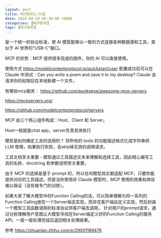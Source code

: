 ```yaml
---
layout: post
title: MCP系列1:介绍
date: 2025-04-29 05:30:00 +0800
categories: [MCP系列]
tags: [MCP系列]
---
```

是一个统一的协议标准，使 AI 模型能够以一致的方式连接各种数据源和工具，类似于 AI 世界的"USB-C"接口。

MCP 的优势：MCP 提供很多现成的插件，你的 AI 可以直接使用。

使用方式
https://modelcontextprotocol.io/quickstart/user 配置成功后可以在 Claude 中测试：Can you write a poem and save it to my desktop? Claude 会请求你的权限后在本地新建一个文件。

有哪些mcp服务：
https://github.com/punkpeye/awesome-mcp-servers

https://mcpservers.org/

https://github.com/modelcontextprotocol/servers

MCP 由三个核心组件构成：Host、Client 和 Server。

Host一般就是chat app，server负责具体执行

模型是如何确定工具的选用的？
将所有的 tools 的功能描述格式化成字符串供 LLM 使用，如果执行失败，会skip掉无效的调用请求。

工具文档至关重要 - 模型通过工具描述文本来理解和选择工具，因此精心编写工具的名称、docstring 和参数说明至关重要。

由于 MCP 的选择是基于 prompt 的，所以任何模型其实都适配 MCP，只要你能提供对应的工具描述。但是当你使用非 Claude 模型时，MCP 使用的效果和体验难以保证（没有做专门的训练）。

如果大家了解大模型中的Function Calling的话，可以简单理解为将一系列的Function Calling放在一个Server端去实现，而非在客户端自定义实现，然后封装一个模型工具函数调用的标准协议供客户端去调用，
针对用户的prompt请求，通过分拆理解用户意图让大模型寻找在Server端定义好的Function Calling的服务API，一层一层处理完成后返回相关处理结果。


参考
https://zhuanlan.zhihu.com/p/29001189476
